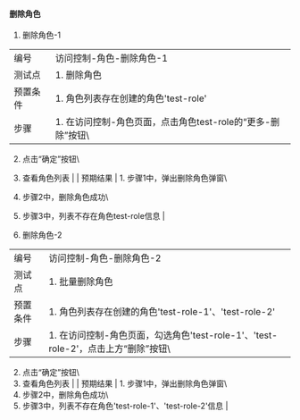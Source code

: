 #### 删除角色

1. 删除角色-1

|||
| ---- | ---- |
| 编号 | 访问控制-角色-删除角色-1 |
| 测试点 | 1. 删除角色 |
| 预置条件 | 1. 角色列表存在创建的角色'test-role' |
| 步骤 | 1. 在访问控制-角色页面，点击角色test-role的“更多-删除”按钮\
2. 点击“确定”按钮\
3. 查看角色列表 |
| 预期结果 | 1. 步骤1中，弹出删除角色弹窗\
2. 步骤2中，删除角色成功\
3. 步骤3中，列表不存在角色test-role信息 |

2. 删除角色-2

|||
| ---- | ---- |
| 编号 | 访问控制-角色-删除角色-2 |
| 测试点 | 1. 批量删除角色 |
| 预置条件 | 1. 角色列表存在创建的角色'test-role-1'、'test-role-2' |
| 步骤 | 1. 在访问控制-角色页面，勾选角色'test-role-1'、'test-role-2'，点击上方“删除”按钮\
2. 点击“确定”按钮\
3. 查看角色列表 |
| 预期结果 | 1. 步骤1中，弹出删除角色弹窗\
2. 步骤2中，删除角色成功\
3. 步骤3中，列表不存在角色'test-role-1'、'test-role-2'信息 |